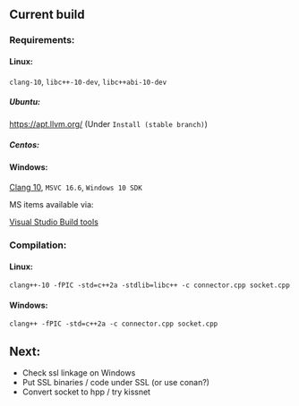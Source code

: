 ## Current build

### Requirements:

#### Linux: 

`clang-10`, `libc++-10-dev`, `libc++abi-10-dev`

##### Ubuntu:

https://apt.llvm.org/  (Under `Install (stable branch)`)

##### Centos:


#### Windows:

[Clang 10](https://github.com/llvm/llvm-project/releases/download/llvmorg-10.0.0/LLVM-10.0.0-win64.exe), `MSVC 16.6`, `Windows 10 SDK`

MS items available via: 

[Visual Studio Build tools](https://visualstudio.microsoft.com/visual-cpp-build-tools/)


### Compilation:
#### Linux: 

`clang++-10 -fPIC -std=c++2a -stdlib=libc++ -c connector.cpp socket.cpp`

#### Windows:

`clang++ -fPIC -std=c++2a -c connector.cpp socket.cpp`


## Next:
- Check ssl linkage on Windows
- Put SSL binaries / code under SSL (or use conan?)
- Convert socket to hpp / try kissnet
